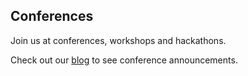 ## Conferences

Join us at conferences, workshops and hackathons.

Check out our [blog](https://chaoss.community/news/) to see conference announcements.
